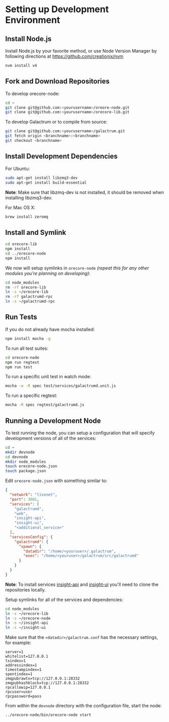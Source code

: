 # Setting up Development Environment

## Install Node.js

Install Node.js by your favorite method, or use Node Version Manager by following directions at https://github.com/creationix/nvm

```bash
nvm install v4
```

## Fork and Download Repositories

To develop orecore-node:

```bash
cd ~
git clone git@github.com:<yourusername>/oreore-node.git
git clone git@github.com:<yourusername>/orecore-lib.git
```

To develop Galactrum or to compile from source:

```bash
git clone git@github.com:<yourusername>/galactrum.git
git fetch origin <branchname>:<branchname>
git checkout <branchname>
```

## Install Development Dependencies

For Ubuntu:
```bash
sudo apt-get install libzmq3-dev
sudo apt-get install build-essential
```
**Note**: Make sure that libzmq-dev is not installed, it should be removed when installing libzmq3-dev.


For Mac OS X:
```bash
brew install zeromq
```

## Install and Symlink

```bash
cd orecore-lib
npm install
cd ../orecore-node
npm install
```

We now will setup symlinks in `orecore-node` *(repeat this for any other modules you're planning on developing)*:
```bash
cd node_modules
rm -rf orecore-lib
ln -s ~/orecore-lib
rm -rf galactrumd-rpc
ln -s ~/galactrumd-rpc
```

## Run Tests

If you do not already have mocha installed:
```bash
npm install mocha -g
```

To run all test suites:
```bash
cd orecore-node
npm run regtest
npm run test
```

To run a specific unit test in watch mode:
```bash
mocha -w -R spec test/services/galactrumd.unit.js
```

To run a specific regtest:
```bash
mocha -R spec regtest/galactrumd.js
```

## Running a Development Node

To test running the node, you can setup a configuration that will specify development versions of all of the services:

```bash
cd ~
mkdir devnode
cd devnode
mkdir node_modules
touch orecore-node.json
touch package.json
```

Edit `orecore-node.json` with something similar to:
```json
{
  "network": "livenet",
  "port": 3001,
  "services": [
    "galactrumd",
    "web",
    "insight-api",
    "insight-ui",
    "<additional_service>"
  ],
  "servicesConfig": {
    "galactrumd": {
      "spawn": {
        "datadir": "/home/<youruser>/.galactrum",
        "exec": "/home/<youruser>/galactrum/src/galactrumd"
      }
    }
  }
}
```

**Note**: To install services [insight-api](https://github.com/GAB5TER/insight-api) and [insight-ui](https://github.com/GAB5TER/insight-ui) you'll need to clone the repositories locally.

Setup symlinks for all of the services and dependencies:

```bash
cd node_modules
ln -s ~/orecore-lib
ln -s ~/orecore-node
ln -s ~/insight-api
ln -s ~/insight-ui
```

Make sure that the `<datadir>/galactrum.conf` has the necessary settings, for example:
```
server=1
whitelist=127.0.0.1
txindex=1
addressindex=1
timestampindex=1
spentindex=1
zmqpubrawtx=tcp://127.0.0.1:28332
zmqpubhashblock=tcp://127.0.0.1:28332
rpcallowip=127.0.0.1
rpcuser=user
rpcpassword=pass
```

From within the `devnode` directory with the configuration file, start the node:
```bash
../orecore-node/bin/orecore-node start
```
